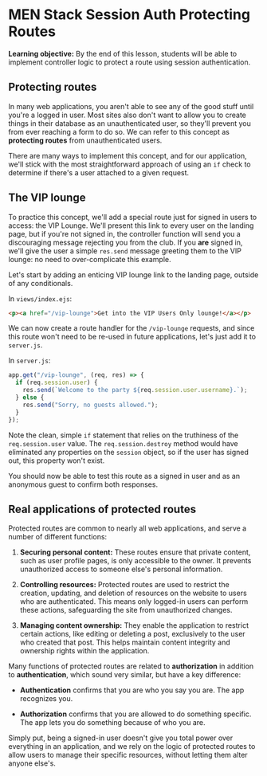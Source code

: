 <h1>
  <span class="headline">MEN Stack Session Auth</span>
  <span class="subhead">Protecting Routes</span>
</h1>

**Learning objective:** By the end of this lesson, students will be able to implement controller logic to protect a route using session authentication.

## Protecting routes

In many web applications, you aren't able to see any of the good stuff until you're a logged in user. Most sites also don't want to allow you to create things in their database as an unauthenticated user, so they'll prevent you from ever reaching a form to do so. We can refer to this concept as **protecting routes** from unauthenticated users.

There are many ways to implement this concept, and for our application, we'll stick with the most straightforward approach of using an `if` check to determine if there's a user attached to a given request.

## The VIP lounge

To practice this concept, we'll add a special route just for signed in users to access: the VIP Lounge. We'll present this link to every user on the landing page, but if you're not signed in, the controller function will send you a discouraging message rejecting you from the club. If you **are** signed in, we'll give the user a simple `res.send` message greeting them to the VIP lounge: no need to over-complicate this example.

Let's start by adding an enticing VIP lounge link to the landing page, outside of any conditionals.

In `views/index.ejs`:

```html
<p><a href="/vip-lounge">Get into the VIP Users Only lounge!</a></p>
```

We can now create a route handler for the `/vip-lounge` requests, and since this route won't need to be re-used in future applications, let's just add it to `server.js`.

In `server.js`:

```javascript
app.get("/vip-lounge", (req, res) => {
  if (req.session.user) {
    res.send(`Welcome to the party ${req.session.user.username}.`);
  } else {
    res.send("Sorry, no guests allowed.");
  }
});
```

Note the clean, simple `if` statement that relies on the truthiness of the `req.session.user` value. The `req.session.destroy` method would have eliminated any properties on the `session` object, so if the user has signed out, this property won't exist.

You should now be able to test this route as a signed in user and as an anonymous guest to confirm both responses.

## Real applications of protected routes

Protected routes are common to nearly all web applications, and serve a number of different functions:

1. **Securing personal content:** These routes ensure that private content, such as user profile pages, is only accessible to the owner. It prevents unauthorized access to someone else's personal information.

2. **Controlling resources:** Protected routes are used to restrict the creation, updating, and deletion of resources on the website to users who are authenticated. This means only logged-in users can perform these actions, safeguarding the site from unauthorized changes.

3. **Managing content ownership:** They enable the application to restrict certain actions, like editing or deleting a post, exclusively to the user who created that post. This helps maintain content integrity and ownership rights within the application.

Many functions of protected routes are related to **authorization** in addition to **authentication**, which sound very similar, but have a key difference:

- **Authentication** confirms that you are who you say you are. The app recognizes you.

- **Authorization** confirms that you are allowed to do something specific. The app lets you do something because of who you are.

Simply put, being a signed-in user doesn't give you total power over everything in an application, and we rely on the logic of protected routes to allow users to manage their specific resources, without letting them alter anyone else's.

<!-- [Starter Code](https://git.generalassemb.ly/modular-curriculum-all-courses/men-stack-session-auth-template/tree/protecting-routes-start)

[Complete Code](https://git.generalassemb.ly/modular-curriculum-all-courses/men-stack-session-auth-template/tree/protecting-routes-complete) -->
